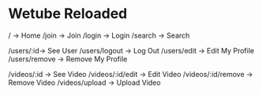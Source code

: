 # Wetube Reloaded

<!-- Global Router -->

/ -> Home
/join -> Join
/login -> Login
/search -> Search

<!-- User Router -->

/users/:id-> See User
/users/logout -> Log Out
/users/edit -> Edit My Profile
/users/remove -> Remove My Profile

<!-- Video Router -->

/videos/:id -> See Video
/videos/:id/edit -> Edit Video
/videos/:id/remove -> Remove Video
/videos/upload -> Upload Video
